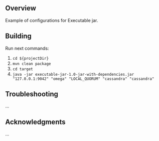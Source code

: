 ## Overview
Example of configurations for Executable jar.
## Building
Run next commands:

1. `cd ${projectDir}`
2. `mvn clean package`
3. `cd target`
4. `java -jar executable-jar-1.0-jar-with-dependencies.jar "127.0.0.1:9042" "omega" "LOCAL_QUORUM" "cassandra" "cassandra"`


## Troubleshooting
...

## Acknowledgments
...

